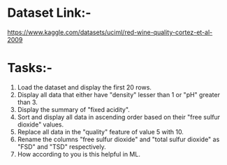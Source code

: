 # Dataset Link:-
https://www.kaggle.com/datasets/uciml/red-wine-quality-cortez-et-al-2009

# Tasks:-
1. Load the dataset and display the first 20 rows.
2. Display all data that either have "density" lesser than 1 or "pH" greater than 3.
3. Display the summary of "fixed acidity".
4. Sort and display all data in ascending order based on their "free sulfur dioxide" values.
5. Replace all data in the "quality" feature of value 5 with 10.
6. Rename the columns "free sulfur dioxide" and "total sulfur dioxide" as "FSD" and "TSD" respectively.
7. How according to you is this helpful in ML.
